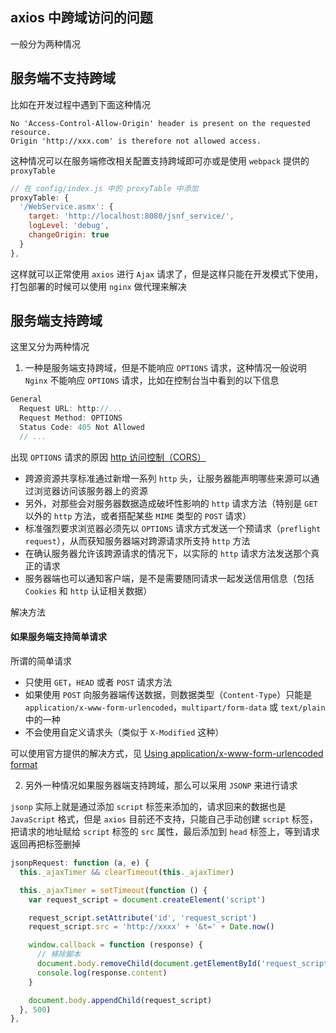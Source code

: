 




## axios 中跨域访问的问题

一般分为两种情况

<!--more-->


## 服务端不支持跨域

比如在开发过程中遇到下面这种情况

```console
No 'Access-Control-Allow-Origin' header is present on the requested resource. 
Origin 'http://xxx.com' is therefore not allowed access.
```

这种情况可以在服务端修改相关配置支持跨域即可亦或是使用 `webpack` 提供的 `proxyTable`

```js
// 在 config/index.js 中的 proxyTable 中添加
proxyTable: {
  '/WebService.asmx': {
    target: 'http://localhost:8080/jsnf_service/',
    logLevel: 'debug',
    changeOrigin: true
  }
},
```

这样就可以正常使用 `axios` 进行 `Ajax` 请求了，但是这样只能在开发模式下使用，打包部署的时候可以使用 `nginx` 做代理来解决



## 服务端支持跨域

这里又分为两种情况

1.  一种是服务端支持跨域，但是不能响应 `OPTIONS` 请求，这种情况一般说明 `Nginx` 不能响应 `OPTIONS` 请求，比如在控制台当中看到的以下信息

```js
General
  Request URL: http://...
  Request Method: OPTIONS
  Status Code: 405 Not Allowed
  // ...
```

出现 `OPTIONS` 请求的原因 [http 访问控制（CORS）](https://developer.mozilla.org/zh-CN/docs/Web/http/Access_control_CORS#)

* 跨源资源共享标准通过新增一系列 `http` 头，让服务器能声明哪些来源可以通过浏览器访问该服务器上的资源
* 另外，对那些会对服务器数据造成破坏性影响的 `http` 请求方法（特别是 `GET` 以外的 `http` 方法，或者搭配某些 `MIME` 类型的 `POST` 请求）
* 标准强烈要求浏览器必须先以 `OPTIONS` 请求方式发送一个预请求（`preflight request`），从而获知服务器端对跨源请求所支持 `http` 方法
* 在确认服务器允许该跨源请求的情况下，以实际的 `http` 请求方法发送那个真正的请求
* 服务器端也可以通知客户端，是不是需要随同请求一起发送信用信息（包括 `Cookies` 和 `http` 认证相关数据）


解决方法

#### 如果服务端支持简单请求

所谓的简单请求

* 只使用 `GET`，`HEAD` 或者 `POST` 请求方法
* 如果使用 `POST` 向服务器端传送数据，则数据类型（`Content-Type`）只能是 `application/x-www-form-urlencoded`，`multipart/form-data` 或 `text/plain` 中的一种
* 不会使用自定义请求头（类似于 `X-Modified` 这种）

可以使用官方提供的解决方式，见 [Using application/x-www-form-urlencoded format](https://github.com/axios/axios#using-applicationx-www-form-urlencoded-format)


2. 另外一种情况如果服务器端支持跨域，那么可以采用 `JSONP` 来进行请求

`jsonp` 实际上就是通过添加 `script` 标签来添加的，请求回来的数据也是 `JavaScript` 格式，但是 `axios` 目前还不支持，只能自己手动创建 `script` 标签，把请求的地址赋给 `script` 标签的 `src` 属性，最后添加到 `head` 标签上，等到请求返回再把标签删掉

```js
jsonpRequest: function (a, e) {
  this._ajaxTimer && clearTimeout(this._ajaxTimer)

  this._ajaxTimer = setTimeout(function () {
    var request_script = document.createElement('script')

    request_script.setAttribute('id', 'request_script')
    request_script.src = 'http://xxxx' + '&t=' + Date.now()

    window.callback = function (response) {
      // 移除脚本
      document.body.removeChild(document.getElementById('request_script'))
      console.log(response.content)
    }

    document.body.appendChild(request_script)
  }, 500)
},
```

